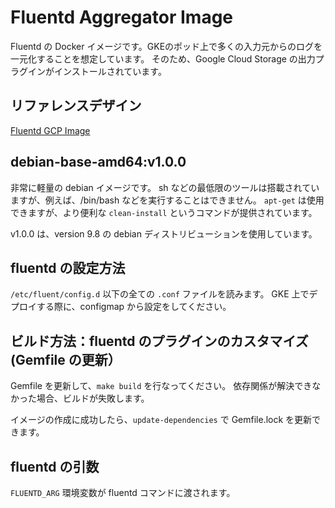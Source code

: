 # Fluentd Aggregator Image
Fluentd の Docker イメージです。GKEのポッド上で多くの入力元からのログを一元化することを想定しています。
そのため、Google Cloud Storage の出力プラグインがインストールされています。

## リファレンスデザイン
[Fluentd GCP Image](https://github.com/GoogleCloudPlatform/k8s-stackdriver/tree/master/fluentd-gcp-image)

## debian-base-amd64:v1.0.0
非常に軽量の debian イメージです。
sh などの最低限のツールは搭載されていますが、例えば、/bin/bash などを実行することはできません。
`apt-get` は使用できますが、より便利な `clean-install` というコマンドが提供されています。

v1.0.0 は、version 9.8 の debian ディストリビューションを使用しています。

## fluentd の設定方法
`/etc/fluent/config.d` 以下の全ての `.conf` ファイルを読みます。
GKE 上でデプロイする際に、configmap から設定をしてください。

## ビルド方法：fluentd のプラグインのカスタマイズ (Gemfile の更新）
Gemfile を更新して、`make build` を行なってください。
依存関係が解決できなかった場合、ビルドが失敗します。

イメージの作成に成功したら、`update-dependencies` で Gemfile.lock を更新できます。

## fluentd の引数
`FLUENTD_ARG` 環境変数が fluentd コマンドに渡されます。

